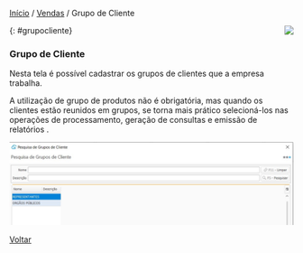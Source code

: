 [Início](index.md) / [Vendas](vendas.md) / Grupo de Cliente

<a href="http://docs.continentenuvem.com.br/dicas.html#dicas"><img align="right" src="http://docs.continentenuvem.com.br/images/dicas.jpg"></a>



{: #grupocliente}

### Grupo de Cliente

Nesta tela é possível cadastrar os grupos de clientes que a empresa trabalha. 

A utilização de grupo de produtos não é obrigatória, mas quando os clientes estão reunidos em grupos, se torna mais prático selecioná-los nas operações de processamento, geração de consultas e emissão de relatórios .

![](images/vendas_grupo_cliente.jpg)



[Voltar](vendas.md#vendas)
